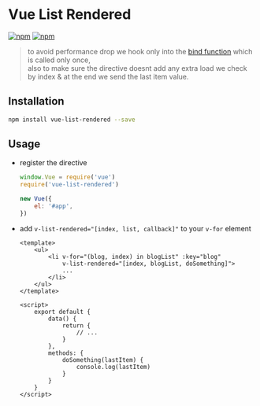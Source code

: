 # Vue List Rendered

[![npm](https://img.shields.io/npm/v/vue-list-rendered.svg?style=for-the-badge)](https://www.npmjs.com/package/vue-list-rendered) [![npm](https://img.shields.io/npm/dt/vue-list-rendered.svg?style=for-the-badge)](https://www.npmjs.com/package/vue-list-rendered)

> to avoid performance drop we hook only into the [bind function](https://vuejs.org/v2/guide/custom-directive.html#Hook-Functions) which is called only once,<br>
> also to make sure the directive doesnt add any extra load we check by index & at the end we send the last item value.

## Installation

```bash
npm install vue-list-rendered --save
```

## Usage

- register the directive

    ```js
    window.Vue = require('vue')
    require('vue-list-rendered')

    new Vue({
        el: '#app',
    })
    ```

- add `v-list-rendered="[index, list, callback]"` to your `v-for` element

    ```vue
    <template>
        <ul>
            <li v-for="(blog, index) in blogList" :key="blog"
                v-list-rendered="[index, blogList, doSomething]">
                ...
            </li>
        </ul>
    </template>

    <script>
        export default {
            data() {
                return {
                    // ...
                }
            },
            methods: {
                doSomething(lastItem) {
                    console.log(lastItem)
                }
            }
        }
    </script>
    ```
